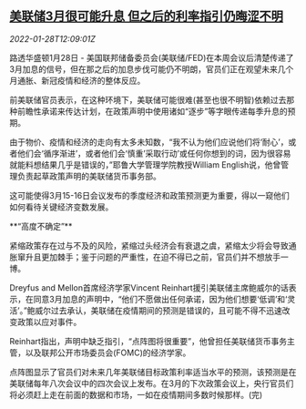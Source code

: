 <!--1643373063000-->
[美联储3月很可能升息 但之后的利率指引仍晦涩不明](https://cn.reuters.com/article/us-fed-march-rate-hike-0128-idCNKBS2K216L)
------

<div><i>2022-01-28T12:09:01Z</i></div><p>路透华盛顿1月28日 - 美国联邦储备委员会(美联储/FED)在本周会议后清楚传递了3月加息的信号，但在那之后的加息步伐可能仍不明朗，官员们正在观望未来几个月通胀、新冠疫情和经济的整体反应。</p><p>前美联储官员表示，在这种环境下，美联储可能很难(甚至也很不明智)依赖过去那种前瞻性承诺来传达计划，在政策声明中使用诸如“逐步”等字眼传递每季升息的预期。</p><p>由于物价、疫情和经济的走向有太多未知数，“我不认为他们应说他们将‘耐心’，或者他们会‘循序渐进’，或者他们会‘慎重’采取行动’或任何你想到的词，因为很容易就能料想结果几乎是错误的，”耶鲁大学管理学院教授William English说，他曾管理负责起草政策声明的美联储货币事务部。</p><p>这可能使得3月15-16日会议发布的季度经济和政策预测更为重要，得以一窥他们如何看待关键经济变数发展。</p><p>**“高度不确定”**</p><p>紧缩政策存在过与不及的风险，紧缩过头经济会有衰退之虞，紧缩太少将会导致通胀窜升且更加棘手；鉴于问题的严重性，在迫不得已之前，官员们并不想放手一博。</p><p>Dreyfus and Mellon首席经济学家Vincent Reinhart援引美联储主席鲍威尔的话表示，在同意3月加息的声明中，“他们不愿做出任何承诺，因为他们想要‘低调’和‘灵活’。”鲍威尔过去承认，美联储在疫情期间的预测是错误的，且可能不得不迅速改变政策以应对事件。</p><p>Reinhart指出，声明中缺乏指引，“点阵图将很重要”，他曾担任美联储货币事务主管，以及联邦公开市场委员会(FOMC)的经济学家。</p><p>点阵图显示了官员们对未来几年美联储目标政策利率适当水平的预测，该预测是在美联储每年八次会议中的四次会议上发布。在3月的下次政策会议上，央行官员们将必须赶上走在前面的数据和市场，一如在疫情期间多数时候那样。(完)</p>
